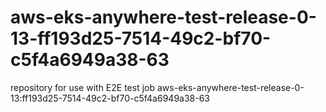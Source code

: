 # aws-eks-anywhere-test-release-0-13-ff193d25-7514-49c2-bf70-c5f4a6949a38-63
repository for use with E2E test job aws-eks-anywhere-test-release-0-13:ff193d25-7514-49c2-bf70-c5f4a6949a38-63
